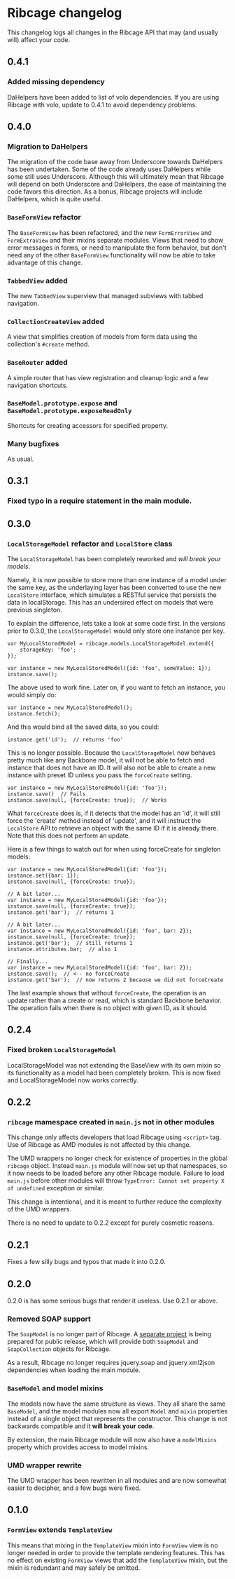 # Ribcage changelog

This changelog logs all changes in the Ribcage API that may (and usually will)
affect your code.

## 0.4.1

### Added missing dependency

DaHelpers have been added to list of volo dependencies. If you are using
Ribcage with volo, update to 0.4.1 to avoid dependency problems.

## 0.4.0

### Migration to DaHelpers

The migration of the code base away from Underscore towards DaHelpers has been
undertaken. Some of the code already uses DaHelpers while some still uses
Underscore. Although this will ultimately mean that Ribcage will depend on both
Underscore and DaHelpers, the ease of maintaining the code favors this
direction. As a bonus, Ribcage projects will include DaHelpers, which is quite
useful.

### `BaseFormView` refactor

The `BaseFormView` has been refactored, and the new `FormErrorView` and
`FormExtraView` and their mixins separate modules. Views that need to show
error messages in forms, or need to manipulate the form behavior, but don't 
need any of the other `BaseFormView` functionality will now be able to take
advantage of this change.

### `TabbedView` added

The new `TabbedView` superview that managed subviews with tabbed navigation.

### `CollectionCreateView` added

A view that simplifies creation of models from form data using the collection's
`#create` method.

### `BaseRouter` added

A simple router that has view registration and cleanup logic and a few
navigation shortcuts.

### `BaseModel.prototype.expose` and `BaseModel.prototype.exposeReadOnly`

Shortcuts for creating accessors for specified property.

### Many bugfixes

As usual.

## 0.3.1

### Fixed typo in a require statement in the main module.

## 0.3.0

### `LocalStorageModel` refactor and `LocalStore` class

The `LocalStorageModel` has been completely reworked and *will break your
models*.

Namely, it is now possible to store more than one instance of a model under the
same key, as the underlaying layer has been converted to use the new
`LocalStore` interface, which simulates a RESTful service that persists the
data in localStorage. This has an undersired effect on models that were
previous singleton.

To explain the difference, lets take a look at some code first. In the versions
prior to 0.3.0, the `LocalStorageModel` would only store one instance per key.

    var MyLocalStoredModel = ribcage.models.LocalStorageModel.extend({
        storageKey: 'foo';
    });

    var instance = new MyLocalStoredModel({id: 'foo', someValue: 1});
    instance.save();

The above used to work fine. Later on, if you want to fetch an instance, you
would simply do:

    var instance = new MyLocalStoredModel();
    instance.fetch();

And this would bind all the saved data, so you could:

    instance.get('id');  // returns 'foo'

This is no longer possible. Because the `LocalStorageModel` now behaves pretty
much like any Backbone model, it will not be able to fetch and instance that
does not have an ID. It will also not be able to create a new instance with
preset ID unless you pass the `forceCreate` setting.

    var instance = new MyLocalStoredModel({id: 'foo'});
    instance.save()  // Fails
    instance.save(null, {forceCreate: true});  // Works

What `forceCreate` does is, if it detects that the model has an 'id', it will
still force the 'create' method instead of 'update', and it will instruct the
`LocalStore` API to retrieve an object with the same ID if it is already there.
Note that this does not perform an update.

Here is a few things to watch out for when using forceCreate for singleton 
models:

    var instance = new MyLocalStoredModel({id: 'foo'});
    instance.set({bar: 1});
    instance.save(null, {forceCreate: true});

    // A bit later...
    var instance = new MyLocalStoredModel({id: 'foo'});
    instance.save(null, {forceCreate: true});
    instance.get('bar');  // returns 1

    // A bit later...
    var instance = new MyLocalStoredModel({id: 'foo', bar: 2});
    instance.save(null, {forceCreate: true});
    instance.get('bar');  // still returns 1
    instance.attributes.bar;  // also 1

    // Finally...
    var instance = new MyLocalStoredModel({id: 'foo', bar: 2});
    instance.save();  // <-- no forceCreate
    instance.get('bar');  // now returns 2 because we did not forceCreate

The last example shows that without `forceCreate`, the operation is an update
rather than a create or read, which is standard Backbone behavior. The
operation fails when there is no object with given ID, as it should.

## 0.2.4

### Fixed broken `LocalStorageModel`

LocalStorageModel was not extending the BaseView with its own mixin so its
functionality as a model had been completely broken. This is now fixed and
LocalStorageModel now works correctly.

## 0.2.2

### `ribcage` mamespace created in `main.js` not in other modules

This change only affects developers that load Ribcage using `<script>` tag. Use
of Ribcage as AMD modules is not affected by this change. 

The UMD wrappers no longer check for existence of properties in the global
`ribcage` object. Instead `main.js` module will now set up that namespaces, so
it now needs to be loaded before any other Ribcage module. Failure to load
`main.js` before other modules will throw `TypeError: Cannot set property X of
undefined` exception or similar.

This change is intentional, and it is meant to further reduce the complexity of
the UMD wrappers.

There is no need to update to 0.2.2 except for purely cosmetic reasons.

## 0.2.1

Fixes a few silly bugs and typos that made it into 0.2.0. 

## 0.2.0

0.2.0 is has some serious bugs that render it useless. Use 0.2.1 or above.

### Removed SOAP support

The `SoapModel` is no longer part of Ribcage. A 
[separate project](https://github.com/foxbunny/ribcage-soap) is being prepared
for public release, which will provide both `SoapModel` and `SoapCollection`
objects for Ribcage.

As a result, Ribcage no longer requires jquery.soap and jquery.xml2json
dependencies when loading the main module.

### `BaseModel` and model mixins

The models now have the same structure as views. They all share the same
`BaseModel`, and the model modules now all export `Model` and `mixin`
properties instead of a single object that represents the constructor. This
change is not backwards compatible and it __will break your code__.

By extension, the main Ribcage module will now also have a `modelMixins`
property which provides access to model mixins.

### UMD wrapper rewrite

The UMD wrapper has been rewritten in all modules and are now somewhat easier
to decipher, and a few bugs were fixed.

## 0.1.0

### `FormView` extends `TemplateView`

This means that mixing in the `TemplateView` mixin into `FormView` view is no
longer needed in order to provide the template rendering features. This has no
effect on existing `FormView` views that add the `TemplateView` mixin, but the 
mixin is redundant and may safely be omitted.
